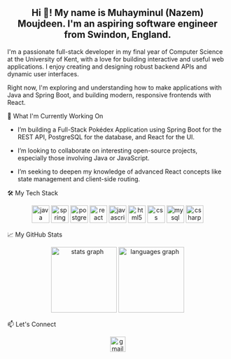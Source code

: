 <h2 align="center">Hi 👋! My name is Muhayminul (Nazem) Moujdeen. I'm an aspiring software engineer from Swindon, England.</h2>

I'm a passionate full-stack developer in my final year of Computer Science at the University of Kent, with a love for building interactive and useful web applications. I enjoy creating and designing robust backend APIs and dynamic user interfaces.

Right now, I'm exploring and understanding how to make applications with Java and Spring Boot, and building modern, responsive frontends with React.

🚀 What I'm Currently Working On
   - I’m building a Full-Stack Pokédex Application using Spring Boot for the REST API, PostgreSQL for the database, and React for the UI.

   - I’m looking to collaborate on interesting open-source projects, especially those involving Java or JavaScript.

   - I’m seeking to deepen my knowledge of advanced React concepts like state management and client-side routing.

🛠️ My Tech Stack
<div align="center">
<img src="https://cdn.jsdelivr.net/gh/devicons/devicon/icons/java/java-original.svg" height="40" alt="java logo"  />
<img src="https://www.google.com/search?q=https://cdn.jsdelivr.net/gh/devicons/devicon/icons/spring/spring-original.svg" height="40" alt="spring logo"  />
<img src="https://cdn.jsdelivr.net/gh/devicons/devicon/icons/postgresql/postgresql-original.svg" height="40" alt="postgresql logo"  />
<img src="https://cdn.jsdelivr.net/gh/devicons/devicon/icons/react/react-original.svg" height="40" alt="react logo"  />
<img src="https://cdn.jsdelivr.net/gh/devicons/devicon/icons/javascript/javascript-original.svg" height="40" alt="javascript logo"  />
<img src="https://cdn.jsdelivr.net/gh/devicons/devicon/icons/html5/html5-original.svg" height="40" alt="html5 logo"  />
<img src="https://cdn.jsdelivr.net/gh/devicons/devicon/icons/css3/css3-original.svg" height="40" alt="css logo"  />
<img src="https://cdn.jsdelivr.net/gh/devicons/devicon/icons/mysql/mysql-original.svg" height="40" alt="mysql logo"  />
<img src="https://cdn.jsdelivr.net/gh/devicons/devicon/icons/csharp/csharp-original.svg" height="40" alt="csharp logo"  />
</div>

📈 My GitHub Stats
<div align="center">
<img src="https://www.google.com/search?q=https://github-readme-stats.vercel.app/api%3Fusername%3DNazemmoujdeen%26show_icons%3Dtrue%26include_all_commits%3Dtrue%26count_private%3Dtrue%26theme%3Ddracula%26hide_border%3Dfalse" height="150" alt="stats graph"  />
<img src="https://www.google.com/search?q=https://github-readme-stats.vercel.app/api/top-langs%3Fusername%3DNazemmoujdeen%26layout%3Dcompact%26langs_count%3D8%26theme%3Ddracula%26hide_border%3Dfalse" height="150" alt="languages graph"  />
</div>

📫 Let's Connect
<div align="center">
<a href="mailto:MuhayminulMoujdeen@gmail.com" target="_blank">
<img src="https://img.shields.io/static/v1?message=Gmail&logo=gmail&label=&color=D14836&logoColor=white&labelColor=&style=for-the-badge" height="35" alt="gmail logo"  />
</a>
<a href="https://www.linkedin.com/in/muhayminul-moujdeen-16a054247/" target="_blank">
<img src="
